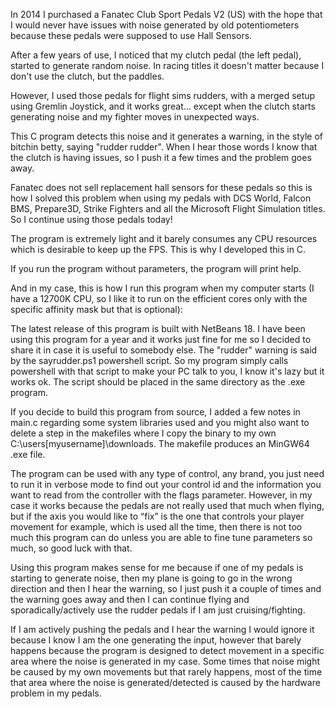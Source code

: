 In 2014 I purchased a Fanatec Club Sport Pedals V2 (US) with the hope that I would never have issues with noise generated by old potentiometers because these pedals were supposed to use Hall Sensors.

After a few years of use, I noticed that my clutch pedal (the left pedal), started to generate random noise.  In racing titles it doesn't matter because I don't use the clutch, but the paddles.

However, I used those pedals for flight sims rudders, with a merged setup using Gremlin Joystick, and it works great... except when the clutch starts generating noise and my fighter moves in unexpected ways.

This C program detects this noise and it generates a warning, in the style of bitchin betty, saying "rudder rudder".  When I hear those words I know that the clutch is having issues, so I push it a few times and the problem goes away.

Fanatec does not sell replacement hall sensors for these pedals so this is how I solved this problem when using my pedals with DCS World, Falcon BMS, Prepare3D,  Strike Fighters and all the Microsoft Flight Simulation titles.  So I continue using those pedals today!

The program is extremely light and it barely consumes any CPU resources which is desirable to keep up the FPS.  This is why I developed this in C.

If you run the program without parameters, the program will print help.

And in my case, this is how I run this program when my computer starts (I have a 12700K CPU, so I like it to run on the efficient cores only with the specific affinity mask but that is optional):


The latest release of this program is built with NetBeans 18.  I have been using this program for a year and it works just fine for me so I decided to share it in case it is useful to somebody else.  The "rudder" warning is said by the sayrudder.ps1 powershell script.  So my program simply calls powershell with that script to make your PC talk to you, I know it's lazy but it works ok.  The script should be placed in the same directory as the .exe program.

If you decide to build this program from source, I added a few notes in main.c regarding some system libraries used and you might also want to delete a step in the makefiles where I copy the binary to my own C:\users\[myusername]\downloads.  The makefile produces an MinGW64 .exe file.

The program can be used with any type of control, any brand, you just need to run it in verbose mode to find out your control id and the information you want to read from the controller with the flags parameter.   However, in my case it works because the pedals are not really used that much when flying, but if the axis you would like to “fix” is the one that controls your player movement for example, which is used all the time, then there is not too much this program can do unless you are able to fine tune parameters so much, so good luck with that. 

Using this program makes sense for me because if one of my pedals is starting to generate noise, then my plane is going to go in the wrong direction and then I hear the warning, so I just push it a couple of times and the warning goes away and then I can continue flying and sporadically/actively use the rudder pedals if I am just cruising/fighting.  

If I am actively pushing the pedals and I hear the warning I would ignore it because I know I am the one generating the input, however that barely happens because the program is designed to detect movement in a specific area where the noise is generated in my case.   Some times that noise might be caused by my own movements but that rarely happens, most of the time that area where the noise is generated/detected is caused by the hardware problem in my pedals.




